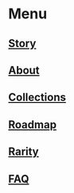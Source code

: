 # Menu

## [Story](#story)
## [About](#about)
## [Collections](#collections)
## [Roadmap](#roadmap)
## [Rarity](#rarity)
## [FAQ](#faq)

  